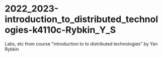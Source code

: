 # 2022_2023-introduction_to_distributed_technologies-k4110c-Rybkin_Y_S
Labs, etc from course "introduction to to distributed technologies" by Yan Rybkin
